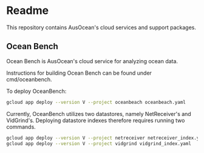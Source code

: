 # Readme

This repository contains AusOcean's cloud services and support packages.

## Ocean Bench

Ocean Bench is AusOcean's cloud service for analyzing ocean data.

Instructions for building Ocean Bench can be found under cmd/oceanbench.

To deploy OceanBench:

```bash
gcloud app deploy --version V --project oceanbeach oceanbeach.yaml
```

Currently, OceanBench utilizes two datastores, namely NetReceiver's and VidGrind's.
Deploying datastore indexes therefore requires running two commands.

```bash
gcloud app deploy --version V --project netreceiver netreceiver_index.yaml
gcloud app deploy --version V --project vidgrind vidgrind_index.yaml
```
